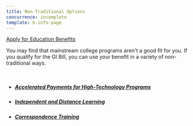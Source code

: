 ```yaml
---
title: Non-Traditional Options
concurrence: incomplete
template: 6-info-page
---
```


<div class="main" role="main" markdown="0">

<div class="action-bar">
  <div class="row">
    <div class="small-12 columns">
      <a class="usa-button-primary va-button-primary" href="/education/apply-for-education-benefits/">Apply for Education Benefits</a>
    </div>
  </div>
</div>

<div class="section one" markdown="0">
<div class="primary" markdown="0">
<div class="row" markdown="0">
<div class="small-12 columns" markdown="1">

You may find that mainstream college programs aren't a good fit for you. If you qualify for the GI Bill, you can use your benefit in a variety of non-traditional ways.

</div>
</div>
</div>

<div class="navigation">
<div class="row">
<div class="small-12 columns">
<ul class="small-block-grid-1 medium-block-grid-3 cards small">
<li>
<a href="/education/work-learn/non-traditional/accelerated-payments/">
<h5>Accelerated Payments for High-Technology Programs</h5>
</a>
</li>
<li>
<a href="/education/work-learn/non-traditional/independent-distance-learning/">
<h5>Independent and Distance Learning</h5>
</a>
</li>
<li>
<a href="/education/work-learn/non-traditional/correspondence-training/">
<h5>Correspondence Training</h5>
</a>
</li>
</ul>
</div>
</div>
</div>
</div>
</div>
